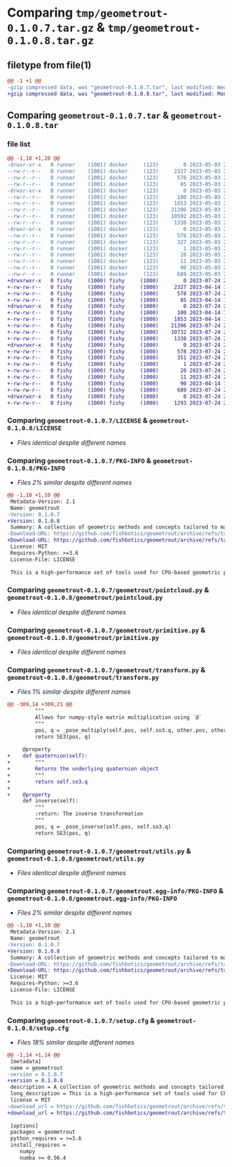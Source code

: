 # Comparing `tmp/geometrout-0.1.0.7.tar.gz` & `tmp/geometrout-0.1.0.8.tar.gz`

## filetype from file(1)

```diff
@@ -1 +1 @@
-gzip compressed data, was "geometrout-0.1.0.7.tar", last modified: Wed May  3 23:35:31 2023, max compression
+gzip compressed data, was "geometrout-0.1.0.8.tar", last modified: Mon Jul 24 21:44:46 2023, max compression
```

## Comparing `geometrout-0.1.0.7.tar` & `geometrout-0.1.0.8.tar`

### file list

```diff
@@ -1,18 +1,20 @@
-drwxr-xr-x   0 runner    (1001) docker     (123)        0 2023-05-03 23:35:31.698936 geometrout-0.1.0.7/
--rw-r--r--   0 runner    (1001) docker     (123)     2327 2023-05-03 23:35:21.000000 geometrout-0.1.0.7/LICENSE
--rw-r--r--   0 runner    (1001) docker     (123)      578 2023-05-03 23:35:31.698936 geometrout-0.1.0.7/PKG-INFO
--rw-r--r--   0 runner    (1001) docker     (123)       85 2023-05-03 23:35:21.000000 geometrout-0.1.0.7/README.md
-drwxr-xr-x   0 runner    (1001) docker     (123)        0 2023-05-03 23:35:31.698936 geometrout-0.1.0.7/geometrout/
--rw-r--r--   0 runner    (1001) docker     (123)      100 2023-05-03 23:35:21.000000 geometrout-0.1.0.7/geometrout/__init__.py
--rw-r--r--   0 runner    (1001) docker     (123)     1853 2023-05-03 23:35:21.000000 geometrout-0.1.0.7/geometrout/pointcloud.py
--rw-r--r--   0 runner    (1001) docker     (123)    21396 2023-05-03 23:35:21.000000 geometrout-0.1.0.7/geometrout/primitive.py
--rw-r--r--   0 runner    (1001) docker     (123)    10592 2023-05-03 23:35:21.000000 geometrout-0.1.0.7/geometrout/transform.py
--rw-r--r--   0 runner    (1001) docker     (123)     1338 2023-05-03 23:35:21.000000 geometrout-0.1.0.7/geometrout/utils.py
-drwxr-xr-x   0 runner    (1001) docker     (123)        0 2023-05-03 23:35:31.698936 geometrout-0.1.0.7/geometrout.egg-info/
--rw-r--r--   0 runner    (1001) docker     (123)      578 2023-05-03 23:35:31.000000 geometrout-0.1.0.7/geometrout.egg-info/PKG-INFO
--rw-r--r--   0 runner    (1001) docker     (123)      327 2023-05-03 23:35:31.000000 geometrout-0.1.0.7/geometrout.egg-info/SOURCES.txt
--rw-r--r--   0 runner    (1001) docker     (123)        1 2023-05-03 23:35:31.000000 geometrout-0.1.0.7/geometrout.egg-info/dependency_links.txt
--rw-r--r--   0 runner    (1001) docker     (123)       20 2023-05-03 23:35:31.000000 geometrout-0.1.0.7/geometrout.egg-info/requires.txt
--rw-r--r--   0 runner    (1001) docker     (123)       11 2023-05-03 23:35:31.000000 geometrout-0.1.0.7/geometrout.egg-info/top_level.txt
--rw-r--r--   0 runner    (1001) docker     (123)       90 2023-05-03 23:35:21.000000 geometrout-0.1.0.7/pyproject.toml
--rw-r--r--   0 runner    (1001) docker     (123)      689 2023-05-03 23:35:31.698936 geometrout-0.1.0.7/setup.cfg
+drwxrwxr-x   0 fishy     (1000) fishy     (1000)        0 2023-07-24 21:44:46.422310 geometrout-0.1.0.8/
+-rw-rw-r--   0 fishy     (1000) fishy     (1000)     2327 2023-04-14 18:48:20.000000 geometrout-0.1.0.8/LICENSE
+-rw-rw-r--   0 fishy     (1000) fishy     (1000)      578 2023-07-24 21:44:46.422310 geometrout-0.1.0.8/PKG-INFO
+-rw-rw-r--   0 fishy     (1000) fishy     (1000)       85 2023-04-14 18:48:20.000000 geometrout-0.1.0.8/README.md
+drwxrwxr-x   0 fishy     (1000) fishy     (1000)        0 2023-07-24 21:44:46.422310 geometrout-0.1.0.8/geometrout/
+-rw-rw-r--   0 fishy     (1000) fishy     (1000)      100 2023-04-14 18:48:20.000000 geometrout-0.1.0.8/geometrout/__init__.py
+-rw-rw-r--   0 fishy     (1000) fishy     (1000)     1853 2023-04-14 18:48:20.000000 geometrout-0.1.0.8/geometrout/pointcloud.py
+-rw-rw-r--   0 fishy     (1000) fishy     (1000)    21396 2023-07-24 21:44:09.000000 geometrout-0.1.0.8/geometrout/primitive.py
+-rw-rw-r--   0 fishy     (1000) fishy     (1000)    10732 2023-07-24 21:44:09.000000 geometrout-0.1.0.8/geometrout/transform.py
+-rw-rw-r--   0 fishy     (1000) fishy     (1000)     1338 2023-07-24 21:44:09.000000 geometrout-0.1.0.8/geometrout/utils.py
+drwxrwxr-x   0 fishy     (1000) fishy     (1000)        0 2023-07-24 21:44:46.422310 geometrout-0.1.0.8/geometrout.egg-info/
+-rw-rw-r--   0 fishy     (1000) fishy     (1000)      578 2023-07-24 21:44:46.000000 geometrout-0.1.0.8/geometrout.egg-info/PKG-INFO
+-rw-rw-r--   0 fishy     (1000) fishy     (1000)      351 2023-07-24 21:44:46.000000 geometrout-0.1.0.8/geometrout.egg-info/SOURCES.txt
+-rw-rw-r--   0 fishy     (1000) fishy     (1000)        1 2023-07-24 21:44:46.000000 geometrout-0.1.0.8/geometrout.egg-info/dependency_links.txt
+-rw-rw-r--   0 fishy     (1000) fishy     (1000)       20 2023-07-24 21:44:46.000000 geometrout-0.1.0.8/geometrout.egg-info/requires.txt
+-rw-rw-r--   0 fishy     (1000) fishy     (1000)       11 2023-07-24 21:44:46.000000 geometrout-0.1.0.8/geometrout.egg-info/top_level.txt
+-rw-rw-r--   0 fishy     (1000) fishy     (1000)       90 2023-04-14 18:48:20.000000 geometrout-0.1.0.8/pyproject.toml
+-rw-rw-r--   0 fishy     (1000) fishy     (1000)      689 2023-07-24 21:44:46.422310 geometrout-0.1.0.8/setup.cfg
+drwxrwxr-x   0 fishy     (1000) fishy     (1000)        0 2023-07-24 21:44:46.422310 geometrout-0.1.0.8/tests/
+-rw-rw-r--   0 fishy     (1000) fishy     (1000)     1293 2023-07-24 21:44:09.000000 geometrout-0.1.0.8/tests/test_transform.py
```

### Comparing `geometrout-0.1.0.7/LICENSE` & `geometrout-0.1.0.8/LICENSE`

 * *Files identical despite different names*

### Comparing `geometrout-0.1.0.7/PKG-INFO` & `geometrout-0.1.0.8/PKG-INFO`

 * *Files 2% similar despite different names*

```diff
@@ -1,10 +1,10 @@
 Metadata-Version: 2.1
 Name: geometrout
-Version: 0.1.0.7
+Version: 0.1.0.8
 Summary: A collection of geometric methods and concepts tailored to machine learning for robotics
-Download-URL: https://github.com/fishbotics/geometrout/archive/refs/tags/v0.1.0.7.tar.gz
+Download-URL: https://github.com/fishbotics/geometrout/archive/refs/tags/v0.1.0.8.tar.gz
 License: MIT
 Requires-Python: >=3.6
 License-File: LICENSE
 
 This is a high-performance set of tools used for CPU-based geometric processing in Python. By-in-large, these are simple methods, written with Numpy and Numba. These tools were designed for Machine Learning and Robotics, but could feasibly be used for any 3D processing task.
```

### Comparing `geometrout-0.1.0.7/geometrout/pointcloud.py` & `geometrout-0.1.0.8/geometrout/pointcloud.py`

 * *Files identical despite different names*

### Comparing `geometrout-0.1.0.7/geometrout/primitive.py` & `geometrout-0.1.0.8/geometrout/primitive.py`

 * *Files identical despite different names*

### Comparing `geometrout-0.1.0.7/geometrout/transform.py` & `geometrout-0.1.0.8/geometrout/transform.py`

 * *Files 1% similar despite different names*

```diff
@@ -309,14 +309,21 @@
         """
         Allows for numpy-style matrix multiplication using `@`
         """
         pos, q = _pose_multiply(self.pos, self.so3.q, other.pos, other.so3.q)
         return SE3(pos, q)
 
     @property
+    def quaternion(self):
+        """
+        Returns the underlying quaternion object
+        """
+        return self.so3.q
+
+    @property
     def inverse(self):
         """
         :return: The inverse transformation
         """
         pos, q = _pose_inverse(self.pos, self.so3.q)
         return SE3(pos, q)
```

### Comparing `geometrout-0.1.0.7/geometrout/utils.py` & `geometrout-0.1.0.8/geometrout/utils.py`

 * *Files identical despite different names*

### Comparing `geometrout-0.1.0.7/geometrout.egg-info/PKG-INFO` & `geometrout-0.1.0.8/geometrout.egg-info/PKG-INFO`

 * *Files 2% similar despite different names*

```diff
@@ -1,10 +1,10 @@
 Metadata-Version: 2.1
 Name: geometrout
-Version: 0.1.0.7
+Version: 0.1.0.8
 Summary: A collection of geometric methods and concepts tailored to machine learning for robotics
-Download-URL: https://github.com/fishbotics/geometrout/archive/refs/tags/v0.1.0.7.tar.gz
+Download-URL: https://github.com/fishbotics/geometrout/archive/refs/tags/v0.1.0.8.tar.gz
 License: MIT
 Requires-Python: >=3.6
 License-File: LICENSE
 
 This is a high-performance set of tools used for CPU-based geometric processing in Python. By-in-large, these are simple methods, written with Numpy and Numba. These tools were designed for Machine Learning and Robotics, but could feasibly be used for any 3D processing task.
```

### Comparing `geometrout-0.1.0.7/setup.cfg` & `geometrout-0.1.0.8/setup.cfg`

 * *Files 18% similar despite different names*

```diff
@@ -1,14 +1,14 @@
 [metadata]
 name = geometrout
-version = 0.1.0.7
+version = 0.1.0.8
 description = A collection of geometric methods and concepts tailored to machine learning for robotics
 long_description = This is a high-performance set of tools used for CPU-based geometric processing in Python. By-in-large, these are simple methods, written with Numpy and Numba. These tools were designed for Machine Learning and Robotics, but could feasibly be used for any 3D processing task.
 license = MIT
-download_url = https://github.com/fishbotics/geometrout/archive/refs/tags/v0.1.0.7.tar.gz
+download_url = https://github.com/fishbotics/geometrout/archive/refs/tags/v0.1.0.8.tar.gz
 
 [options]
 packages = geometrout
 python_requires = >=3.6
 install_requires = 
 	numpy
 	numba >= 0.56.4
```

